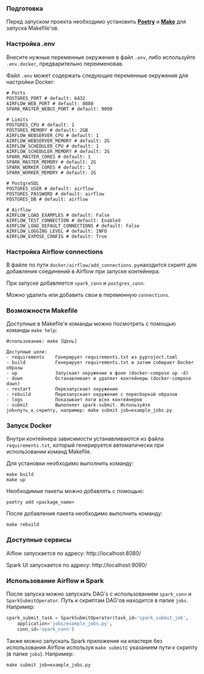 ### Подготовка
Перед запуском проекта необходимо установить **[Poetry](https://python-poetry.org/docs/#installation)** 
и **[Make](https://www.gnu.org/software/make/)** для запуска Makefile'ов.

### Настройка .env 
Внесите нужные переменные окружения в файл `.env`, либо используйте `.env.docker`, предварительно переименовав.

Файл `.env` может содержать следующие переменные окружения для настройки Docker:
```dotenv
# Ports
POSTGRES_PORT # default: 6432 
AIRFLOW_WEB_PORT # default: 8080
SPARK_MASTER_WEBUI_PORT # default: 9090

# Limits
POSTGRES_CPU # default: 1
POSTGRES_MEMORY # default: 2GB
AIRFLOW_WEBSERVER_CPU # default: 1
AIRFLOW_WEBSERVER_MEMORY # default: 2G
AIRFLOW_SCHEDULER_CPU # default: 1
AIRFLOW_SCHEDULER_MEMORY # default: 2G
SPARK_MASTER_CORES # default: 1
SPARK_MASTER_MEMORY # default: 2G
SPARK_WORKER_CORES # default: 1
SPARK_WORKER_MEMORY # default: 2G

# PostgreSQL
POSTGRES_USER # default: airflow
POSTGRES_PASSWORD # default: airflow
POSTGRES_DB # default: airflow

# Airflow
AIRFLOW_LOAD_EXAMPLES # default: False
AIRFLOW_TEST_CONNECTION # default: Enabled
AIRFLOW_LOAD_DEFAULT_CONNECTIONS # default: False
AIRFLOW_LOGGING_LEVEL # default: INFO
AIRFLOW_EXPOSE_CONFIG # default: True
```
### Настройка Airflow connections
В файле по пути `docker/airflow/add_connections.py`находится скрипт для добавления 
соединений в Airflow при запуске контейнера.

При запуске добавляется `spark_conn` и `postgres_conn`. 

Можно удалить или добавить свои в переменную `connections`.

### Возможности Makefile
Доступные в Makefile'е команды можно посмотреть с помощью команды `make help`:

```
Использование: make [Цель]

Доступные цели:
- requirements    Генерирует requirements.txt из pyproject.toml 
- build           Генерирует requirements.txt и затем собирает Docker образы
- up              Запускает окружение в фоне (docker-compose up -d)
- down            Останавливает и удаляет контейнеры (docker-compose down)
- restart         Перезапускает окружение
- rebuild         Перезапускает окружение с пересборкой образов
- logs            Показывает логи всех контейнеров
- submit          Выполняет spark-submit. Используйте job=путь_к_скрипту, например: make submit job=example_jobs.py
```
### Запуск Docker
Внутри контейнера зависимости устанавливаются из файла `requirements.txt`, который
генерируется автоматически при использовании команд Makefile.

Для установки необходимо выполнить команду:
```
make build
make up
```
Необходимые пакеты можно добавлять с помощью:
```
poetry add <package_name>
```
После добавления пакета необходимо выполнить команду:
```
make rebuild
```
### Доступные сервисы
Aiflow запускается по адресу: http://localhost:8080/

Spark UI запускается по адресу: http://localhost:9090/

### Использование Airflow и Spark
После запуска можно запускать DAG's с использованием `spark_conn` и `SparkSubmitOperator`.
Путь к скриптам DAG'ов находится в папке `jobs`. Например:
```python
spark_submit_task = SparkSubmitOperator(task_id='spark_submit_job',
    application='jobs/example_jobs.py',
    conn_id='spark_conn')
```

Также можно запускать Spark приложения на кластере без использования Airflow 
используя `make submit`с указанием пути к скрипту (в папке `jobs`). Например:
```
make submit job=example_jobs.py
```
